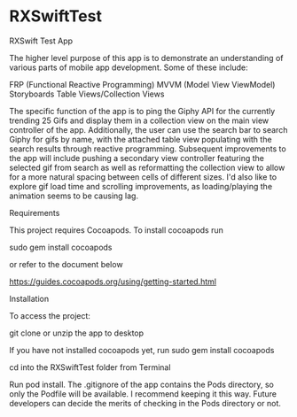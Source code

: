 # RXSwiftTest

RXSwift Test App

The higher level purpose of this app is to demonstrate an understanding of various parts of mobile app development. Some of these include:

FRP (Functional Reactive Programming)
MVVM (Model View ViewModel)
Storyboards
Table Views/Collection Views

The specific function of the app is to ping the Giphy API for the currently trending 25 Gifs and display them in a collection view on the main view controller of the app. Additionally, the user can use the search bar
to search Giphy for gifs by name, with the attached table view populating with the search results through reactive programming. Subsequent improvements to the app will include pushing a secondary view controller featuring the selected gif from search as well as reformatting the collection view to allow for a more natural spacing between cells of different sizes. I'd also like to explore gif load time and scrolling improvements, as loading/playing the animation seems to be causing lag.

Requirements

This project requires Cocoapods. To install cocoapods run

sudo gem install cocoapods 

or refer to the document below

https://guides.cocoapods.org/using/getting-started.html

Installation

To access the project:

git clone or unzip the app to desktop

If you have not installed cocoapods yet, run 
sudo gem install cocoapods

cd into the RXSwiftTest folder from Terminal

Run pod install. The .gitignore of the app contains the Pods directory, so only the Podfile will be available. I recommend keeping it this way. Future developers can decide the merits of checking in the Pods directory or not.


